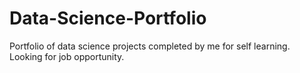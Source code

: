 # Data-Science-Portfolio
Portfolio of data science projects completed by me for self learning. Looking for job opportunity.
